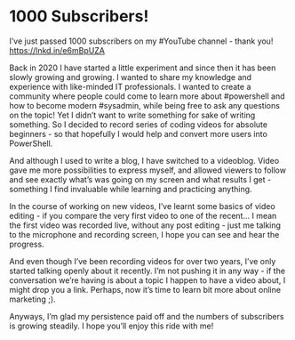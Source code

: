# 1000 Subscribers!


I’ve just passed 1000 subscribers on my #YouTube channel - thank you! https://lnkd.in/e6mBpUZA

Back in 2020 I have started a little experiment and since then it has been slowly growing and growing. I wanted to share my knowledge and experience with like-minded IT professionals. I wanted to create a community where people could come to learn more about #powershell and how to become modern #sysadmin, while being free to ask any questions on the topic! Yet I didn’t want to write something for sake of writing something. So I decided to record series of coding videos for absolute beginners - so that hopefully I would help and convert more users into PowerShell. 

And although I used to write a blog, I have switched to a videoblog. Video gave me more possibilities to express myself, and allowed viewers to follow and see exactly what’s was going on my screen and what results I get - something I find invaluable while learning and practicing anything.

In the course of working on new videos, I’ve learnt some basics of video editing - if you compare the very first video to one of the recent… I mean the first video was recorded live, without any post editing - just me talking to the microphone and recording screen, I hope you can see and hear the progress. 

And even though I’ve been recording videos for over two years, I’ve only started talking openly about it recently. I’m not pushing it in any way - if the conversation we’re having is about a topic I happen to have a video about, I might drop you a link. Perhaps, now it’s time to learn bit more about online marketing ;).

Anyways, I’m glad my persistence paid off and the numbers of subscribers is growing steadily.
I hope you’ll enjoy this ride with me!
